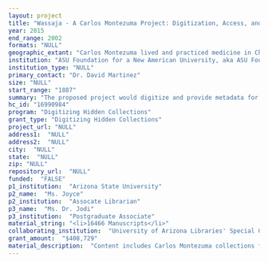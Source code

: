 ```yaml
--- 
layout: project 
title: "Wassaja - A Carlos Montezuma Project: Digitization, Access, and Context for Yavapai Activist-Intellectual Carlos Montezuma Collections Held Across the Nation"
year: 2015
end_range: 2002
formats: "NULL"
geographic_extant: "Carlos Montezuma lived and practiced medicine in Chicago, but was originally from Arizona and much of his activism centered on Arizona and the Fort McDowell Yavapai Nation. He also practiced medicine at Carlisle Indian School, Pennsylvania. The Society of the American Indian and Wassaja are national in scope."
institution: "ASU Foundation for a New American University, aka ASU Foundation"
institution_type: "NULL"
primary_contact: "Dr. David Martinez"
size: "NULL"
start_range: "1887"
summary: "The proposed project would digitize and provide metadata for Carlos Montezuma manuscript material held by Arizona State University (ASU) Libraries, The University of Arizona Libraries' Special Collections, and the Wisconsin Historical Society; and provide metadata for material from Newberry Library's D'Arcy McNickle Center. The materials, including the newsletter Wassaja Freedom's Signal for the Indian, which Yavapai activist-intellectual Carlos Montezuma, MD (1866-1923) self-published during 1916-1922, will be preserved in the ASU Digital Repository. An online exhibition, developed in conjunction with the ASU Nexus Lab, will provide context and facilitate community interaction, including work with the Fort McDowell Yavapai Nation, forming an unprecedented network of resources and institutions. Uploading these difficult-to-access resources online would be invaluable to scholars in the fields of the American Indian Progressive Era, activism, journalism, and Indians of the Southwest, in addition to American Indian communities affected by Montezuma's work and legacy."
hc_id: "16990984"
program: "Digitizing Hidden Collections"
grant_type: "Digitizing Hidden Collections"
project_url: "NULL"
address1:  "NULL"
address2:  "NULL"
city:  "NULL"
state:  "NULL"
zip: "NULL"
repository_url:  "NULL"
funded:  "FALSE"
p1_institution:  "Arizona State University"
p2_name:  "Ms. Joyce"
p2_institution:  "Assocate Librarian"
p3_name:  "Ms. Dr. Jodi"
p3_institution:  "Postgraduate Associate"
material_string: "<li>16466 Manuscripts</li>"
collaborating_institution:  "University of Arizona Libraries' Special Collections; Wisconsin Historical Society; Newberry Library's D'Arcy McNickle Center"
grant_amount:  "$408,729"
material_description:  "Content includes Carlos Montezuma collections from ASU Libraries, University of Arizona Libraries' Special Collections, the Newberry Library, and the Wisconsin Historical Society. This will include issues of \"Wassaja Freedom's Signal for the Indian\" , a self-published newsletter written by Yavapai activist-intellectual Carlos Montezuma, MD (1866-1923), which circulated during 1916-1922. Wassaja was a vital source of news about Indian affairs and reports about the reservation in an era that had few outlets for such information. Much of the news was sent to Montezuma from his many American Indian subscribers. A prominent figure in the early 20th century struggle for Indian rights, a founder of the Society of American Indians, and popular public intellectual best known for his 1915 speech \"Let My People Go!\" , Montezuma was an effective critic of Indian Bureau mismanagement and was notorious for advocating an end to the reservation system and the abolition of the federal agency overseeing what he regarded as an oppressive bureaucracy. Other significant individuals and organizations featured in these collections include Richard Henry Pratt (1840-1924), the Carlisle Indian School (founded by Pratt), the Bureau of Indian Affairs, and the Society of American Indians.\n\nThe ASU collection was purchased in 1973 from Frank D. Novak of Chicago, Illinois. The Newberry's Carlos Montezuma Collection was received in 1984 by David Miller and Frederick Hoxie of the Newberry Library's D'Arcy McNickle Center for American Indian History. The papers were found in a trunk after the death of Montezuma's wife Marie and eventually were brought to the Newberry Library. The Wisconsin Historical Society Papers of Carlos Montezuma were purchased by the University of Wisconsin and the Wisconsin History Foundation in 1972 and donated to the State Historical Society of Wisconsin. The University of Arizona's Montezuma collection consists of materials purchased in 1966-1967 and supplemental materials added in the 1980s."
---
```


